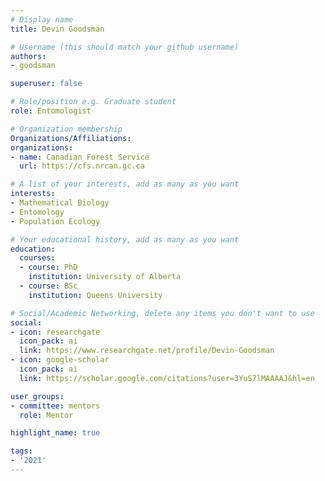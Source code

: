 ```yaml
---
# Display name
title: Devin Goodsman

# Username (this should match your github username)
authors:
- goodsman

superuser: false

# Role/position e.g. Graduate student
role: Entomologist

# Organization membership
Organizations/Affiliations:
organizations:
- name: Canadian Forest Service
  url: https://cfs.nrcan.gc.ca

# A list of your interests, add as many as you want
interests:
- Mathematical Biology
- Entomology
- Population Ecology

# Your educational history, add as many as you want
education:
  courses:
  - course: PhD
    institution: University of Alberta
  - course: BSc
    institution: Queens University

# Social/Academic Networking, delete any items you don't want to use
social:
- icon: researchgate
  icon_pack: ai
  link: https://www.researchgate.net/profile/Devin-Goodsman
- icon: google-scholar
  icon_pack: ai
  link: https://scholar.google.com/citations?user=3YuS7lMAAAAJ&hl=en

user_groups:
- committee: mentors
  role: Mentor

highlight_name: true

tags:
- '2021'
---
```

